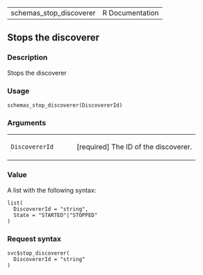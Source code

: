 <table style="width: 100%;">
<tbody>
<tr class="odd">
<td>schemas_stop_discoverer</td>
<td style="text-align: right;">R Documentation</td>
</tr>
</tbody>
</table>

## Stops the discoverer

### Description

Stops the discoverer

### Usage

    schemas_stop_discoverer(DiscovererId)

### Arguments

<table>
<colgroup>
<col style="width: 35%" />
<col style="width: 65%" />
</colgroup>
<tbody>
<tr class="odd">
<td><code
id="schemas_stop_discoverer_:_DiscovererId">DiscovererId</code></td>
<td><p>[required] The ID of the discoverer.</p></td>
</tr>
</tbody>
</table>

### Value

A list with the following syntax:

    list(
      DiscovererId = "string",
      State = "STARTED"|"STOPPED"
    )

### Request syntax

    svc$stop_discoverer(
      DiscovererId = "string"
    )
